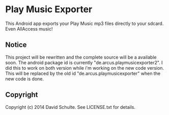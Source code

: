 # Play Music Exporter

This Android app exports your Play Music mp3 files directly to your sdcard. Even AllAccess music!

## Notice

This project will be rewritten and the complete source will be a available soon.
The android package id is currently "de.arcus.playmusicexporter2". I did this to work on both version while i'm working on the new code version. This will be replaced by the old id "de.arcus.playmusicexporter" when the new code is done.

## Copyright

Copyright (c) 2014 David Schulte. See LICENSE.txt for details.